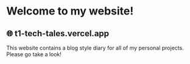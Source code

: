 # Welcome to my website!
## 🌐 t1-tech-tales.vercel.app

This website contains a blog style diary for all of my personal projects. <br>
Please go take a look!
